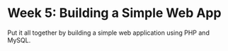 # Week 5: Building a Simple Web App

Put it all together by building a simple web application using PHP and MySQL.
